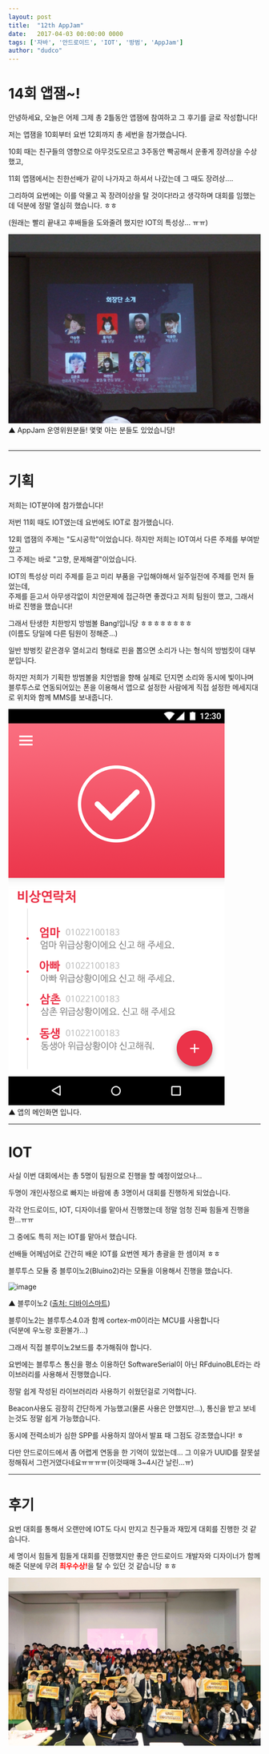 ```yaml
---
layout: post
title:  "12th AppJam"
date:   2017-04-03 00:00:00 0000
tags: ['자바', '안드로이드', 'IOT', '방범', 'AppJam']
author: "dudco"
---
```

# 14회 앱잼~!
안녕하세요, 오늘은 어제 그제 총 2틀동안 앱잼에 참여하고 그 후기를 글로 작성합니다!

저는 앱잼을 10회부터 요번 12회까지 총 세번을 참가했습니다.

10회 때는 친구들의 영향으로 아무것도모르고 3주동안 빡공해서 운좋게 장려상을 수상했고,

11회 앱잼에서는 친한선배가 같이 나가자고 하셔서 나갔는데 그 때도 장려상....

그리하여 요번에는 이를 악물고 꼭 장려이상을 탈 것이다!라고 생각하며 대회를 임했는데 덕분에 정말 열심히 했습니다. ㅎㅎ

(원래는 빨리 끝내고 후배들을 도와줄려 했지만 IOT의 특성상... ㅠㅠ)

![image](/assets/images/17.04.02-12thAppJam/steff.jpg)
▲ AppJam 운영위원분들! 몇몇 아는 분들도 있었습니당!
<br>
<br>

---
# 기획
저희는 IOT분야에 참가했습니다!

저번 11회 때도 IOT였는데 요번에도 IOT로 참가했습니다.

12회 앱잼의 주제는 "도시공학"이었습니다. 하지만 저희는 IOT여서 다른 주제를 부여받았고<br> 그 주제는 바로 "고향, 문제해결"이었습니다.

IOT의 특성상 미리 주제를 듣고 미리 부품을 구입해야해서 일주일전에 주제를 먼저 들었는데,<br> 주제를 듣고서 아무생각없이 치안문제에 접근하면 좋겠다고 저희 팀원이 했고, 그래서 바로 진행을 했습니다!

그래서 탄생한 치한방지 방범볼 Bang!입니당 ㅎㅎㅎㅎㅎㅎㅎㅎ<br>
(이름도 당일에 다른 팀원이 정해준...)

일반 방벙킷 같은경우 열쇠고리 형태로 핀을 뽑으면 소리가 나는 형식의 방범킷이 대부분입니다.

하지만 저희가 기획한 방범볼을 치안범을 향해 실제로 던지면 소리와 동시에 빛이나며 블루투스로 연동되어있는 폰을 이용해서 앱으로 설정한 사람에게 직접 설정한 메세지대로 위치와 함께 MMS를 보내줍니다.

![image](/assets/images/17.04.02-12thAppJam/app-main.png)<br>
▲ 앱의 메인화면 입니다.

---
# IOT
사실 이번 대회에서는 총 5명이 팀원으로 진행을 할 예정이었으나...

두명이 개인사정으로 빠지는 바람에 총 3명이서 대회를 진행하게 되었습니다.


각각 안드로이드, IOT, 디자이너를 맡아서 진행했는데 정말 엄청 진짜 힘들게 진행을 한...ㅠㅠ

그 중에도 특히 저는 IOT를 맡아서 했습니다.

선배들 어께넘어로 간간히 배운 IOT를 요번엔 제가 총괄을 한 셈이져 ㅎㅎ

블루투스 모듈 중 블루이노2(Bluino2)라는 모듈을 이용해서 진행을 했습니다.

![image](https://www.devicemart.co.kr/skin/goods/large/1272391.jpg)

▲ 블루이노2 (<a href="https://www.devicemart.co.kr/1272391#">출처: 디바이스마트</a>)

블루이노2는 블루투스4.0과 함께 cortex-m0이라는 MCU를 사용합니다<br>
(덕분에 우노랑 호환불가...)

그래서 직접 블루이노2보드를 추가해줘야 합니다.

요번에는 블루투스 통신을 평소 이용하던 SoftwareSerial이 아닌 RFduinoBLE라는 라이브러리를 사용해서 진행했습니다.

정말 쉽게 작성된 라이브러리라 사용하기 쉬웠던걸로 기억합니다.

Beacon사용도 굉장히 간단하게 가능했고(물론 사용은 안했지만...), 통신을 받고 보네는것도 정말 쉽게 가능했습니다.

동시에 전력소비가 심한 SPP를 사용하지 않아서 발표 때 그점도 강조했습니다! ㅎ

다만 안드로이드에서 좀 어렵게 연동을 한 기억이 있었는데... 그 이유가 UUID를 잘못설정해줘서 그런거였다네요ㅠㅠㅠㅠ(이것때매 3~4시간 날린...ㅠ)

---
# 후기
요번 대회를 통해서 오랜만에 IOT도 다시 만지고 친구들과 재밌게 대회를 진행한 것 같습니다.

세 명이서 힘들게 힘들게 대회를 진행했지만 좋은 안드로이드 개발자와 디자이너가 함께해준 덕분에 무려 <strong style="color: red">최우수상!</strong>을 탈 수 있던 것 같습니당 ㅎㅎ

![image](/assets/images/17.04.02-12thAppJam/image10.JPG)
